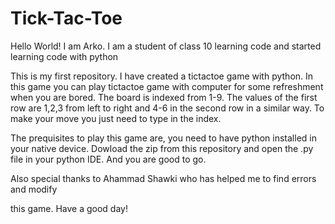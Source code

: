 # Tick-Tac-Toe
Hello World! I am Arko. 
I am a student of class 10 learning code and started learning code with python

This is my first repository. I have created a tictactoe game with python.
In this game you can play tictactoe game with computer for some refreshment
when you are bored. The board is indexed from 1-9. The values of the first 
row are 1,2,3 from left to right and 4-6 in the second row in a similar way.
To make your move you just need to type in the index.

The prequisites to play this game are, you need to have python installed in
your native device.
Dowload the zip from this repository and open the .py file in your python IDE.
And you are good to go.


Also special thanks to Ahammad Shawki who has helped me to find errors and modify

this game. Have a good day!
